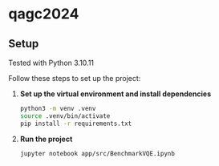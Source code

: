 # qagc2024

## Setup
Tested with Python 3.10.11

Follow these steps to set up the project:

1. **Set up the virtual environment and install dependencies**
   ```bash
   python3 -m venv .venv
   source .venv/bin/activate
   pip install -r requirements.txt
   ```
   
2. **Run the project**
   ```bash
   jupyter notebook app/src/BenchmarkVQE.ipynb
   ```
